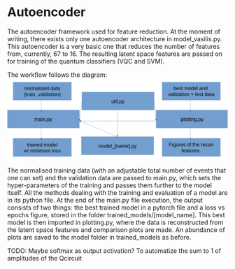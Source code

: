 # Autoencoder
The autoencoder framework used for feature reduction. At the moment of writing, there exists only one autoencoder architecture in model_vasilis.py. This autoencoder is a very basic one that reduces the number of features from, currently, 67 to 16. The resulting latent space features are passed on for training of the quantum classifiers (VQC and SVM). 

The workflow follows the diagram:
![preprocessing](autoencoder_workflow.png)

The normalised training data (with an adjustable total number of events that one can set) and the validation data are passed to main.py, which sets the hyper-parameters of the training and passes them further to the model itself. All the methods dealing with the training and evaluation of a model are in its python file. At the end of the main.py file execution, the output consists of two things: the best trained model in a pytorch file and a loss vs epochs figure, stored in the folder trained_models/\[model\_name\]. This best model is then imported in plotting.py, where the data is reconstructed from the latent space features and comparison plots are made. An abundance of plots are saved to the model folder in trained\_models as before.

TODO: Maybe softmax as output activation? To automatize the sum to 1 of amplitudes of the Qcircuit
